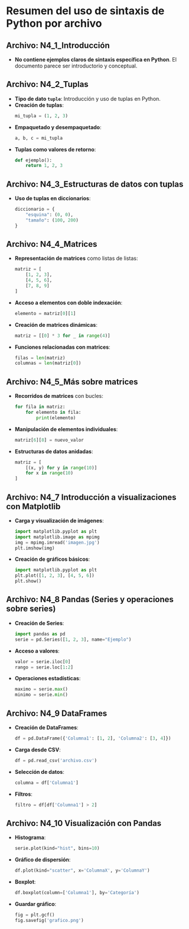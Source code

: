 
# Resumen del uso de sintaxis de Python por archivo

## Archivo: N4_1_Introducción
- **No contiene ejemplos claros de sintaxis específica en Python**. El documento parece ser introductorio y conceptual.

## Archivo: N4_2_Tuplas
- **Tipo de dato `tuple`**: Introducción y uso de tuplas en Python.
- **Creación de tuplas**: 
  ```python
  mi_tupla = (1, 2, 3)
  ```
- **Empaquetado y desempaquetado**:
  ```python
  a, b, c = mi_tupla
  ```
- **Tuplas como valores de retorno**:
  ```python
  def ejemplo():
      return 1, 2, 3
  ```

## Archivo: N4_3_Estructuras de datos con tuplas
- **Uso de tuplas en diccionarios**: 
  ```python
  diccionario = {
      "esquina": (0, 0),
      "tamaño": (100, 200)
  }
  ```

## Archivo: N4_4_Matrices
- **Representación de matrices** como listas de listas:
  ```python
  matriz = [
      [1, 2, 3],
      [4, 5, 6],
      [7, 8, 9]
  ]
  ```
- **Acceso a elementos con doble indexación**:
  ```python
  elemento = matriz[0][1]
  ```
- **Creación de matrices dinámicas**:
  ```python
  matriz = [[0] * 3 for _ in range(4)]
  ```
- **Funciones relacionadas con matrices**:
  ```python
  filas = len(matriz)
  columnas = len(matriz[0])
  ```

## Archivo: N4_5_Más sobre matrices
- **Recorridos de matrices** con bucles:
  ```python
  for fila in matriz:
      for elemento in fila:
          print(elemento)
  ```
- **Manipulación de elementos individuales**:
  ```python
  matriz[6][8] = nuevo_valor
  ```
- **Estructuras de datos anidadas**:
  ```python
  matriz = [
      [(x, y) for y in range(10)]
      for x in range(10)
  ]
  ```


## Archivo: N4_7 Introducción a visualizaciones con Matplotlib
- **Carga y visualización de imágenes**:
  ```python
  import matplotlib.pyplot as plt
  import matplotlib.image as mpimg
  img = mpimg.imread('imagen.jpg')
  plt.imshow(img)
  ```
- **Creación de gráficos básicos**:
  ```python
  import matplotlib.pyplot as plt
  plt.plot([1, 2, 3], [4, 5, 6])
  plt.show()
  ```

## Archivo: N4_8 Pandas (Series y operaciones sobre series)
- **Creación de Series**:
  ```python
  import pandas as pd
  serie = pd.Series([1, 2, 3], name="Ejemplo")
  ```
- **Acceso a valores**:
  ```python
  valor = serie.iloc[0]
  rango = serie.loc[1:2]
  ```
- **Operaciones estadísticas**:
  ```python
  maximo = serie.max()
  minimo = serie.min()
  ```

## Archivo: N4_9 DataFrames
- **Creación de DataFrames**:
  ```python
  df = pd.DataFrame({'Columna1': [1, 2], 'Columna2': [3, 4]})
  ```
- **Carga desde CSV**:
  ```python
  df = pd.read_csv('archivo.csv')
  ```
- **Selección de datos**:
  ```python
  columna = df['Columna1']
  ```
- **Filtros**:
  ```python
  filtro = df[df['Columna1'] > 2]
  ```

## Archivo: N4_10 Visualización con Pandas
- **Histograma**:
  ```python
  serie.plot(kind="hist", bins=10)
  ```
- **Gráfico de dispersión**:
  ```python
  df.plot(kind="scatter", x='ColumnaX', y='ColumnaY')
  ```
- **Boxplot**:
  ```python
  df.boxplot(column=['Columna1'], by='Categoría')
  ```
- **Guardar gráfico**:
  ```python
  fig = plt.gcf()
  fig.savefig('grafico.png')
  ```
